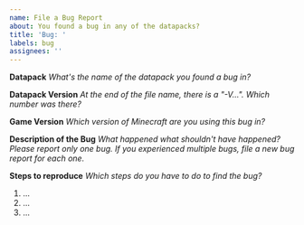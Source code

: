 ```yaml
---
name: File a Bug Report
about: You found a bug in any of the datapacks?
title: 'Bug: '
labels: bug
assignees: ''
---
```


**Datapack**
*What's the name of the datapack you found a bug in?*

**Datapack Version**
*At the end of the file name, there is a "-V…". Which number was there?*

**Game Version**
*Which version of Minecraft are you using this bug in?*
 
**Description of the Bug**
*What happened what shouldn't have happened?*
*Please report only one bug. If you experienced multiple bugs, file a new bug report for each one.*

**Steps to reproduce**
*Which steps do you have to do to find the bug?*
1. ...
2. ...
3. ...